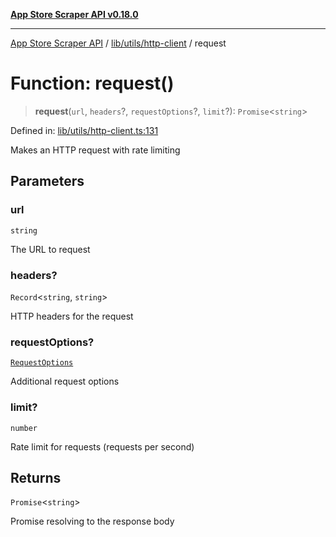 [**App Store Scraper API v0.18.0**](../../../../README.md)

***

[App Store Scraper API](../../../../modules.md) / [lib/utils/http-client](../README.md) / request

# Function: request()

> **request**(`url`, `headers`?, `requestOptions`?, `limit`?): `Promise`\<`string`\>

Defined in: [lib/utils/http-client.ts:131](https://github.com/facundoolano/app-store-scraper/blob/7e1baf8350e9d5936df88e03bdbb2e2ecea26d48/lib/utils/http-client.ts#L131)

Makes an HTTP request with rate limiting

## Parameters

### url

`string`

The URL to request

### headers?

`Record`\<`string`, `string`\>

HTTP headers for the request

### requestOptions?

[`RequestOptions`](../interfaces/RequestOptions.md)

Additional request options

### limit?

`number`

Rate limit for requests (requests per second)

## Returns

`Promise`\<`string`\>

Promise resolving to the response body
